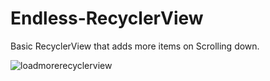 # Endless-RecyclerView
Basic RecyclerView that adds more items on Scrolling down.

![loadmorerecyclerview](https://cloud.githubusercontent.com/assets/10468224/17838477/fcc2b012-67e7-11e6-90fa-0c357d74add1.gif)


